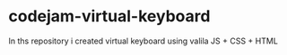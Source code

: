 # codejam-virtual-keyboard
In ths repository i created virtual keyboard using valila JS + CSS + HTML
